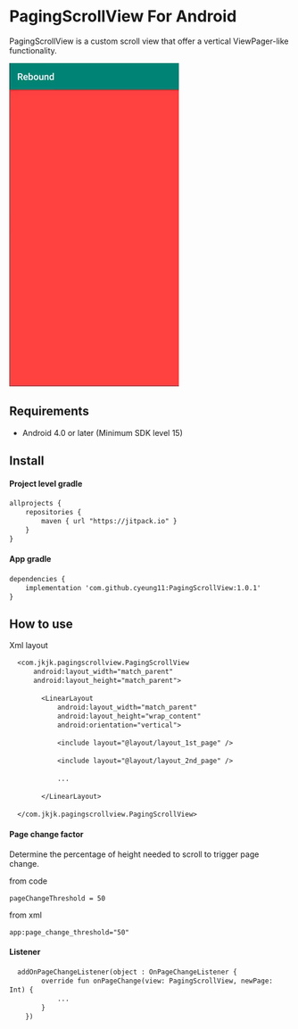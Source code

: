 # PagingScrollView For Android

PagingScrollView is a custom scroll view that offer a vertical ViewPager-like functionality.

![image](https://github.com/cyeung11/PagingScrollView/blob/master/screenshot.gif)

Requirements
------------
- Android 4.0 or later (Minimum SDK level 15)

Install
------------

#### Project level gradle

```
allprojects {
    repositories {
        maven { url "https://jitpack.io" }
    }
}
```

#### App gradle
```
dependencies {
    implementation 'com.github.cyeung11:PagingScrollView:1.0.1'
}
```

How to use
------------

Xml layout
```
  <com.jkjk.pagingscrollview.PagingScrollView
      android:layout_width="match_parent"
      android:layout_height="match_parent">

        <LinearLayout
            android:layout_width="match_parent"
            android:layout_height="wrap_content"
            android:orientation="vertical">

            <include layout="@layout/layout_1st_page" />

            <include layout="@layout/layout_2nd_page" />

            ...

        </LinearLayout>

  </com.jkjk.pagingscrollview.PagingScrollView>
```


#### Page change factor
Determine the percentage of height needed to scroll to trigger page change.

from code
```
pageChangeThreshold = 50
```

from xml
```
app:page_change_threshold="50"
```


#### Listener
```
  addOnPageChangeListener(object : OnPageChangeListener {
        override fun onPageChange(view: PagingScrollView, newPage: Int) {
            ...
        }
    })
```

